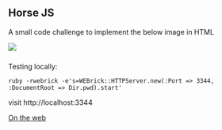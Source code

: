 ## Horse JS

A small code challenge to implement the below image in HTML

![](https://s3.amazonaws.com/f.cl.ly/items/2l0c2F1J1f0D3h100a1f/horse.png)

###

Testing locally:

```
ruby -rwebrick -e's=WEBrick::HTTPServer.new(:Port => 3344, :DocumentRoot => Dir.pwd).start'
```

visit http://localhost:3344

[On the web](https://tadast.github.io/horse_js_html/)
